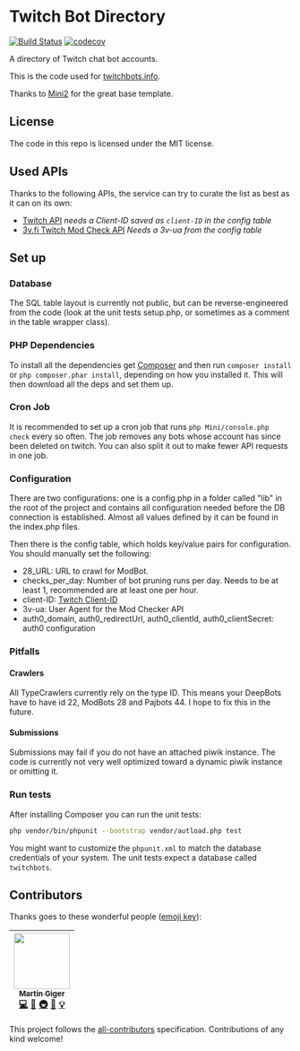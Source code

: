 # Twitch Bot Directory
[![Build Status](https://travis-ci.org/freaktechnik/twitchbots.svg?branch=mini)](https://travis-ci.org/freaktechnik/twitchbots) [![codecov](https://codecov.io/gh/freaktechnik/twitchbots/branch/master/graph/badge.svg)](https://codecov.io/gh/freaktechnik/twitchbots)

A directory of Twitch chat bot accounts.

This is the code used for [twitchbots.info](https://twitchbots.info).

Thanks to [Mini2](https://github.com/panique/mini2) for the great base template.

## License
The code in this repo is licensed under the MIT license.

## Used APIs
Thanks to the following APIs, the service can try to curate the list as best as it can on its own:

 - [Twitch API](https://github.com/justintv/Twitch-API) *needs a Client-ID saved as `client-ID` in the config table*
 - [3v.fi Twitch Mod Check API](https://twitchstuff.3v.fi/modlookup/docs) *Needs a 3v-ua from the config table*

## Set up

### Database
The SQL table layout is currently not public, but can be
reverse-engineered from the code (look at the unit tests setup.php, or sometimes
as a comment in the table wrapper class).

### PHP Dependencies
To install all the dependencies get [Composer](https://getcomposer.org/download)
and then run `composer install` or `php composer.phar install`, depending on how
you installed it. This will then download all the deps and set them up.

### Cron Job
It is recommended to set up a cron job that runs `php Mini/console.php check`
every so often. The job removes any bots whose account has since been deleted on
twitch. You can also split it out to make fewer API requests in one job.

### Configuration
There are two configurations: one is a config.php in a folder called "lib" in the
root of the project and contains all configuration needed before the DB connection
is established. Almost all values defined by it can be found in the index.php files.

Then there is the config table, which holds key/value pairs for configuration.
You should manually set the following:
 - 28_URL: URL to crawl for ModBot.
 - checks_per_day: Number of bot pruning runs per day. Needs to be at least 1,
   recommended are at least one per hour.
 - client-ID: [Twitch Client-ID](https://dev.twitch.tv/docs#client-id)
 - 3v-ua: User Agent for the Mod Checker API
 - auth0_domain, auth0_redirectUrl, auth0_clientId, auth0_clientSecret: auth0 configuration

### Pitfalls
#### Crawlers
All TypeCrawlers currently rely on the type ID. This means your DeepBots have to
have id 22, ModBots 28 and Pajbots 44. I hope to fix this in the future.

#### Submissions
Submissions may fail if you do not have an attached piwik instance. The code is
currently not very well optimized toward a dynamic piwik instance or omitting it.

### Run tests
After installing Composer you can run the unit tests:
```bash
php vendor/bin/phpunit --bootstrap vendor/autload.php test
```

You might want to customize the `phpunit.xml` to match the database credentials
of your system. The unit tests expect a database called `twitchbots`.

## Contributors

Thanks goes to these wonderful people ([emoji key](https://github.com/kentcdodds/all-contributors#emoji-key)):

<!-- ALL-CONTRIBUTORS-LIST:START - Do not remove or modify this section -->
<!-- prettier-ignore -->
| [<img src="https://avatars0.githubusercontent.com/u/640949?v=4" width="100px;"/><br /><sub><b>Martin Giger</b></sub>](https://humanoids.be)<br />[💻](https://github.com/freaktechnik/twitchbots/commits?author=freaktechnik "Code") [🐛](https://github.com/freaktechnik/twitchbots/issues?q=author%3Afreaktechnik "Bug reports") [🚇](#infra-freaktechnik "Infrastructure (Hosting, Build-Tools, etc)") [📖](https://github.com/freaktechnik/twitchbots/commits?author=freaktechnik "Documentation") [💡](#example-freaktechnik "Examples") |
| :---: |
<!-- ALL-CONTRIBUTORS-LIST:END -->

This project follows the [all-contributors](https://github.com/kentcdodds/all-contributors) specification. Contributions of any kind welcome!